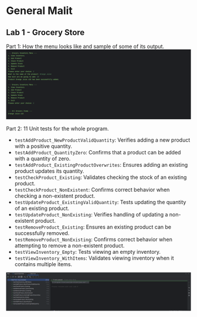 # General Malit
## Lab 1 - Grocery Store

Part 1: How the menu looks like and sample of some of its output.
![output.png](output.png)

Part 2: 11 Unit tests for the whole program.

- `testAddProduct_NewProductValidQuantity`: Verifies adding a new product with a positive quantity.
- `testAddProduct_QuantityZero`: Confirms that a product can be added with a quantity of zero.
- `testAddProduct_ExistingProductOverwrites`: Ensures adding an existing product updates its quantity.
- `testCheckProduct_Existing`: Validates checking the stock of an existing product.
- `testCheckProduct_NonExistent`: Confirms correct behavior when checking a non-existent product.
- `testUpdateProduct_ExistingValidQuantity`: Tests updating the quantity of an existing product.
- `testUpdateProduct_NonExisting`: Verifies handling of updating a non-existent product.
- `testRemoveProduct_Existing`: Ensures an existing product can be successfully removed.
- `testRemoveProduct_NonExisting`: Confirms correct behavior when attempting to remove a non-existent product.
- `testViewInventory_Empty`: Tests viewing an empty inventory.
- `testViewInventory_WithItems`: Validates viewing inventory when it contains multiple items.

![outputTests.png](outputTests.png)